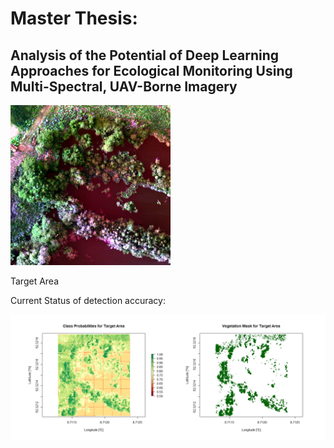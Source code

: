 # Master Thesis: 
## Analysis of the Potential of Deep Learning Approaches for Ecological Monitoring Using Multi-Spectral, UAV-Borne Imagery


<p>
  <img src="target_tiny.png" width="256" height="256">
  <figcaption>Target Area</figcaption>
</p>

Current Status of detection accuracy:

![Current Status](current_status.png)
